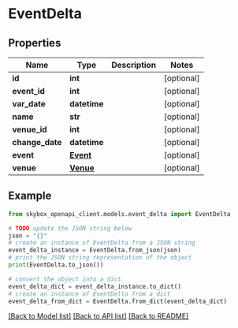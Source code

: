 # EventDelta


## Properties

Name | Type | Description | Notes
------------ | ------------- | ------------- | -------------
**id** | **int** |  | [optional] 
**event_id** | **int** |  | [optional] 
**var_date** | **datetime** |  | [optional] 
**name** | **str** |  | [optional] 
**venue_id** | **int** |  | [optional] 
**change_date** | **datetime** |  | [optional] 
**event** | [**Event**](Event.md) |  | [optional] 
**venue** | [**Venue**](Venue.md) |  | [optional] 

## Example

```python
from skybox_openapi_client.models.event_delta import EventDelta

# TODO update the JSON string below
json = "{}"
# create an instance of EventDelta from a JSON string
event_delta_instance = EventDelta.from_json(json)
# print the JSON string representation of the object
print(EventDelta.to_json())

# convert the object into a dict
event_delta_dict = event_delta_instance.to_dict()
# create an instance of EventDelta from a dict
event_delta_from_dict = EventDelta.from_dict(event_delta_dict)
```
[[Back to Model list]](../README.md#documentation-for-models) [[Back to API list]](../README.md#documentation-for-api-endpoints) [[Back to README]](../README.md)


